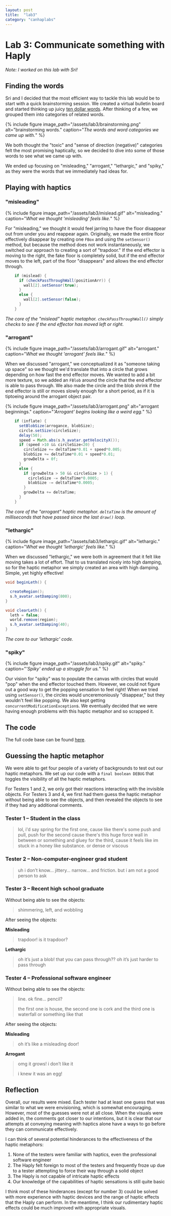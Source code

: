 ```yaml
---
layout: post
title:  "lab3"
category: "canhaplabs"
---
```


# Lab 3: Communicate something with Haply


*Note: I worked on this lab with Sri!*

## Finding the words

Sri and I decided that the most efficient way to tackle this lab would be to start with a quick brainstorming session. We created a virtual bulletin board and started thinking up juicy [ten dollar words](https://en.wiktionary.org/wiki/ten-dollar_word#English). After thinking of a few, we grouped them into categories of related words.

{% include figure image_path="/assets/lab3/brainstorming.png" alt="brainstorming words." caption="_The words and word categories we came up with._" %}

We both thought the "toxic" and "sense of direction (negative)" categories felt the most promising haptically, so we decided to dive into some of those words to see what we came up with.

We ended up focusing on "misleading," "arrogant," "lethargic," and "spiky," as they were the words that we immediately had ideas for.

## Playing with haptics

### "misleading"

{% include figure image_path="/assets/lab3/mislead.gif" alt="misleading." caption="_What we thought 'misleading' feels like._" %}

For "misleading," we thought it would feel jarring to have the floor disappear out from under you and reappear again. Originally, we made the entire floor effectively disappear by creating one `FBox` and using the `setSensor()` method, but because the method does not work instantaneously, we switched our approach to creating a sort of "trapdoor." If the end effector is moving to the right, the fake floor is completely solid, but if the end effector moves to the left, part of the floor "disappears" and allows the end effector through.

```java
    if (mislead) {
      if (checkPassThroughWall(positionArr)) {
        wall[2].setSensor(true);
      } 
      else {
        wall[2].setSensor(false);
      }
    }
```
*The core of the "mislead" haptic metaphor. `checkPassThroughWall()` simply checks to see if the end effector has moved left or right.*

### "arrogant"

{% include figure image_path="/assets/lab3/arrogant.gif" alt="arrogant." caption="_What we thought 'arrogant' feels like._" %}

When we discussed "arrogant," we conceptualized it as "someone taking up space" so we thought we'd translate that into a circle that grows depending on how fast the end effector moves. We wanted to add a bit more texture, so we added an `FBlob` around the circle that the end effector is able to pass through. We also made the circle and the blob shrink if the end effector is still or moves slowly enough for a short period, as if it is tiptoeing around the arrogant object pair.

{% include figure image_path="/assets/lab3/arrogant.png" alt="arrogant beginnings." caption="_'Arrogant' begins looking like a weird egg._" %}

```java
    if (inflate) {
      setBlobSize(arrogance, blobSize);
      circle.setSize(circleSize);
      delay(50);
      speed = Math.abs(s.h_avatar.getVelocityX());
      if (speed >10 && circleSize<20) {
        circleSize += deltaTime*0.01 + speed*0.005;
        blobSize += deltaTime*0.01 + speed*0.01;
        growDelta = 0f;
      } 
      else {
        if (growDelta > 50 && circleSize > 1) {
          circleSize -= deltaTime*0.0005;
          blobSize -= deltaTime*0.0005;
        }
        growDelta += deltaTime;
      }
    }

```
*The core of the "arrogant" haptic metaphor. `deltaTime` is the amount of milliseconds that have passed since the last `draw()` loop.*


### "lethargic"

{% include figure image_path="/assets/lab3/lethargic.gif" alt="lethargic." caption="_What we thought 'lethargic' feels like._" %}

When we discussed "lethargic," we were both in agreement that it felt like moving takes a lot of effort. That to us translated nicely into high damping, so for the haptic metaphor we simply created an area with high damping. Simple, yet highly effective!

```java
void beginLeth() {

  createRegion();
  s.h_avatar.setDamping(800);
}

void clearLeth() {
  leth = false;
  world.remove(region);
  s.h_avatar.setDamping(40);
}
```
*The core to our 'lethargic' code.*

### "spiky"

{% include figure image_path="/assets/lab3/spiky.gif" alt="spiky." caption="_'Spiky' ended up a struggle for us._" %}

Our vision for "spiky" was to populate the canvas with circles that would "pop" when the end effector touched them. However, we could not figure out a good way to get the popping sensation to feel right! When we tried using `setSensor()`, the circles would unceremoniously "disappear," but they wouldn't feel like popping. We also kept getting `concurrentModificationException`s. We eventually decided that we were having enough problems with this haptic metaphor and so scrapped it.

## The code

The full code base can be found [here](https://github.com/linneakirby/canhaplabs/tree/main/lab3).

## Guessing the haptic metaphor

We were able to get four people of a variety of backgrounds to test out our haptic metaphors. We set up our code with a `final boolean DEBUG` that toggles the visibility of all the haptic metaphors.

For Testers 1 and 2, we only got their reactions interacting with the invisible objects. For Testers 3 and 4, we first had them guess the haptic metaphor without being able to see the objects, and then revealed the objects to see if they had any additional comments.

### Tester 1 – Student in the class

> lol, i'd say spring for the first one, cause like there's some push and pull, push for the second cause there's this huge force wall in between or something and gluey for the third, cause it feels like im stuck in a honey like substance. or dense or viscous

### Tester 2 – Non-computer-engineer grad student

> uh i don’t know… jittery… narrow… and friction. but i am not a good person to ask

### Tester 3 – Recent high school graduate

Without being able to see the objects:
> shimmering, left, and wobbling

After seeing the objects:

**Misleading**
>trapdoor! is it trapdoor?

**Lethargic**
>oh it’s just a blob! that you can pass through?? oh it’s just harder to pass through


### Tester 4 – Professional software engineer

Without being able to see the objects:
>line. ok fine... pencil?
>
>the first one is house, the second one is cork and the third one is waterfall or something like that

After seeing the objects:

**Misleading**
>oh it’s like a misleading door!

**Arrogant**
>omg it grows! i don’t like it
>
> i knew it was an egg!

## Reflection

Overall, our results were mixed. Each tester had at least one guess that was similar to what we were envisioning, which is somewhat encouraging. However, most of the guesses were not at all close. When the visuals were added in, the comments got closer to our intentions, but it is clear that our attempts at conveying meaning with haptics alone have a ways to go before they can communicate effectively.

I can think of several potential hinderances to the effectiveness of the haptic metaphors:
1. None of the testers were familiar with haptics, even the professional software engineer
2. The Haply felt foreign to most of the testers and frequently froze up due to a tester attempting to force their way through a solid object
3. The Haply is not capable of intricate haptic effects
4. Our knowledge of the capabilities of haptic sensations is still quite basic

I think most of these hinderances (except for number 3) could be solved with more experience with haptic devices and the range of haptic effects that the Haply can perform. In the meantime, I think our rudimentary haptic effects could be much improved with appropriate visuals.
